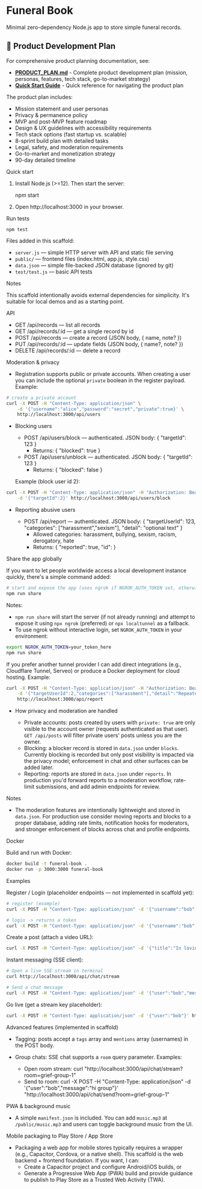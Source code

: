 # Funeral Book

Minimal zero-dependency Node.js app to store simple funeral records.

## 📖 Product Development Plan

For comprehensive product planning documentation, see:
- **[PRODUCT_PLAN.md](PRODUCT_PLAN.md)** - Complete product development plan (mission, personas, features, tech stack, go-to-market strategy)
- **[Quick Start Guide](docs/QUICK_START_GUIDE.md)** - Quick reference for navigating the product plan

The product plan includes:
- Mission statement and user personas
- Privacy & permanence policy
- MVP and post-MVP feature roadmap
- Design & UX guidelines with accessibility requirements
- Tech stack options (fast startup vs. scalable)
- 8-sprint build plan with detailed tasks
- Legal, safety, and moderation requirements
- Go-to-market and monetization strategy
- 90-day detailed timeline

Quick start

1. Install Node.js (>=12). Then start the server:

	npm start

2. Open http://localhost:3000 in your browser.

Run tests

	npm test

Files added in this scaffold:

- `server.js` — simple HTTP server with API and static file serving
- `public/` — frontend files (index.html, app.js, style.css)
- `data.json` — simple file-backed JSON database (ignored by git)
- `test/test.js` — basic API tests

Notes

This scaffold intentionally avoids external dependencies for simplicity. It's suitable for local demos and as a starting point.

API

- GET /api/records — list all records
- GET /api/records/:id — get a single record by id
- POST /api/records — create a record (JSON body, { name, note? })
- PUT /api/records/:id — update fields (JSON body, { name?, note? })
- DELETE /api/records/:id — delete a record

Moderation & privacy

- Registration supports public or private accounts. When creating a user you can include the optional `private` boolean in the register payload. Example:

```bash
# create a private account
curl -X POST -H "Content-Type: application/json" \
	-d '{"username":"alice","password":"secret","private":true}' \
	http://localhost:3000/api/users
```

- Blocking users

	- POST /api/users/block — authenticated. JSON body: { "targetId": 123 }
		- Returns: { "blocked": true }
	- POST /api/users/unblock — authenticated. JSON body: { "targetId": 123 }
		- Returns: { "blocked": false }

	Example (block user id 2):

```bash
curl -X POST -H "Content-Type: application/json" -H "Authorization: Bearer $TOKEN" \
	-d '{"targetId":2}' http://localhost:3000/api/users/block
```

- Reporting abusive users

	- POST /api/report — authenticated. JSON body: { "targetUserId": 123, "categories": ["harassment","sexism"], "detail": "optional text" }
		- Allowed categories: harassment, bullying, sexism, racism, derogatory, hate
		- Returns: { "reported": true, "id": <reportId> }

Share the app globally

If you want to let people worldwide access a local development instance quickly, there's a simple command added:

```bash
# start and expose the app (uses ngrok if NGROK_AUTH_TOKEN set, otherwise localtunnel via npx)
npm run share
```

Notes:
- `npm run share` will start the server (if not already running) and attempt to expose it using `npx ngrok` (preferred) or `npx localtunnel` as a fallback.
- To use ngrok without interactive login, set `NGROK_AUTH_TOKEN` in your environment:

```bash
export NGROK_AUTH_TOKEN=your_token_here
npm run share
```

If you prefer another tunnel provider I can add direct integrations (e.g., Cloudflare Tunnel, Serveo) or produce a Docker deployment for cloud hosting.
	Example:

```bash
curl -X POST -H "Content-Type: application/json" -H "Authorization: Bearer $TOKEN" \
	-d '{"targetUserId":2,"categories":["harassment"],"detail":"Repeated insults"}' \
	http://localhost:3000/api/report
```

- How privacy and moderation are handled

	- Private accounts: posts created by users with `private: true` are only visible to the account owner (requests authenticated as that user). `GET /api/posts` will filter private users' posts unless you are the owner.
	- Blocking: a blocker record is stored in `data.json` under `blocks`. Currently blocking is recorded but only post visibility is impacted via the privacy model; enforcement in chat and other surfaces can be added later.
	- Reporting: reports are stored in `data.json` under `reports`. In production you'd forward reports to a moderation workflow, rate-limit submissions, and add admin endpoints for review.

Notes

- The moderation features are intentionally lightweight and stored in `data.json`. For production use consider moving reports and blocks to a proper database, adding rate limits, notification hooks for moderators, and stronger enforcement of blocks across chat and profile endpoints.

Docker

Build and run with Docker:

```bash
docker build -t funeral-book .
docker run -p 3000:3000 funeral-book
```


Examples

Register / Login (placeholder endpoints — not implemented in scaffold yet):

```bash
# register (example)
curl -X POST -H "Content-Type: application/json" -d '{"username":"bob","password":"secret"}' http://localhost:3000/api/users/register

# login -> returns a token
curl -X POST -H "Content-Type: application/json" -d '{"username":"bob","password":"secret"}' http://localhost:3000/api/users/login
```

Create a post (attach a video URL):

```bash
curl -X POST -H "Content-Type: application/json" -d '{"title":"In loving memory","body":"A short message","videoUrl":"https://..."}' http://localhost:3000/api/posts
```

Instant messaging (SSE client):

```bash
# Open a live SSE stream in terminal
curl http://localhost:3000/api/chat/stream

# Send a chat message
curl -X POST -H "Content-Type: application/json" -d '{"user":"bob","message":"hello"}' http://localhost:3000/api/chat/send
```

Go live (get a stream key placeholder):

```bash
curl -X POST -H "Content-Type: application/json" -d '{"user":"bob"}' http://localhost:3000/api/live/start
```

Advanced features (implemented in scaffold)

- Tagging: posts accept a `tags` array and `mentions` array (usernames) in the POST body.
- Group chats: SSE chat supports a `room` query parameter. Examples:

	- Open room stream:
		curl "http://localhost:3000/api/chat/stream?room=grief-group-1"
	- Send to room:
		curl -X POST -H "Content-Type: application/json" -d '{"user":"bob","message":"hi group"}' "http://localhost:3000/api/chat/send?room=grief-group-1"

PWA & background music

- A simple `manifest.json` is included. You can add `music.mp3` at `/public/music.mp3` and users can toggle background music from the UI.

Mobile packaging to Play Store / App Store

- Packaging a web app for mobile stores typically requires a wrapper (e.g., Capacitor, Cordova, or a native shell). This scaffold is the web backend + frontend foundation. If you want, I can:
	- Create a Capacitor project and configure Android/iOS builds, or
	- Generate a Progressive Web App (PWA) build and provide guidance to publish to Play Store as a Trusted Web Activity (TWA).


